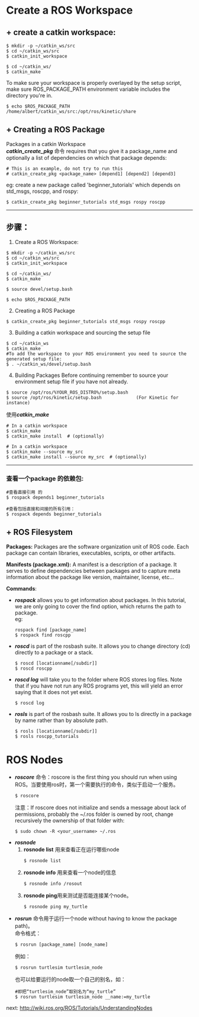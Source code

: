 # Create a ROS Workspace
## + create a catkin workspace: 
```
$ mkdir -p ~/catkin_ws/src
$ cd ~/catkin_ws/src
$ catkin_init_workspace
```
```
$ cd ~/catkin_ws/
$ catkin_make
```
To make sure your workspace is properly overlayed by the setup script, make sure ROS_PACKAGE_PATH environment variable includes the directory you're in. 
```
$ echo $ROS_PACKAGE_PATH
/home/albert/catkin_ws/src:/opt/ros/kinetic/share
```

## + Creating a ROS Package
Packages in a catkin Workspace       
***catkin_create_pkg*** 命令 requires that you give it a package_name and optionally a list of dependencies on which that package depends:     
```
# This is an example, do not try to run this
# catkin_create_pkg <package_name> [depend1] [depend2] [depend3]
```
eg: create a new package called 'beginner_tutorials' which depends on std_msgs, roscpp, and rospy:
```
$ catkin_create_pkg beginner_tutorials std_msgs rospy roscpp
```

----
## **步骤：**
1. Create a ROS Workspace:
```
$ mkdir -p ~/catkin_ws/src
$ cd ~/catkin_ws/src
$ catkin_init_workspace

$ cd ~/catkin_ws/
$ catkin_make

$ source devel/setup.bash

$ echo $ROS_PACKAGE_PATH
```
2. Creating a ROS Package
```
$ catkin_create_pkg beginner_tutorials std_msgs rospy roscpp
```
3. Building a catkin workspace and sourcing the setup file
```
$ cd ~/catkin_ws
$ catkin_make
#To add the workspace to your ROS environment you need to source the generated setup file: 
$ . ~/catkin_ws/devel/setup.bash
```
4. Building Packages
Before continuing remember to source your environment setup file if you have not already.   
```
$ source /opt/ros/%YOUR_ROS_DISTRO%/setup.bash
$ source /opt/ros/kinetic/setup.bash             (For Kinetic for instance)
```
使用***catkin_make***
```
# In a catkin workspace
$ catkin_make
$ catkin_make install  # (optionally)
```
```
# In a catkin workspace
$ catkin_make --source my_src
$ catkin_make install --source my_src  # (optionally)
```
----

### 查看一个package 的依赖包: 
```
#查看直接引用 的
$ rospack depends1 beginner_tutorials 

#查看包括直接和间接的所有引用：
$ rospack depends beginner_tutorials
```


## + ROS Filesystem
**Packages:** Packages are the software organization unit of ROS code. Each package can contain libraries, executables, scripts, or other artifacts.

**Manifests (package.xml):** A manifest is a description of a package. It serves to define dependencies between packages and to capture meta information about the package like version, maintainer, license, etc...

**Commands**:

- ***rospack*** allows you to get information about packages. In this tutorial, we are only going to cover the find option, which returns the path to package.  
    eg:
     ```
    rospack find [package_name]
    $ rospack find roscpp
    ```
- ***roscd*** is part of the rosbash suite. It allows you to change directory (cd) directly to a package or a stack.        
    ```
    $ roscd [locationname[/subdir]]
    $ roscd roscpp
    ```
- ***roscd log*** will take you to the folder where ROS stores log files. Note that if you have not run any ROS programs yet, this will yield an error saying that it does not yet exist.
    ```
    $ roscd log
    ```      
- ***rosls*** is part of the rosbash suite. It allows you to ls directly in a package by name rather than by absolute path.     
    ```
    $ rosls [locationname[/subdir]]
    $ rosls roscpp_tutorials
    ```

# ROS Nodes
+ ***roscore*** 命令：roscore is the first thing you should run when using ROS。当要使用ros时，第一个需要执行的命令，类似于启动一个服务。
    ```
    $ roscore
    ```  
    注意：If roscore does not initialize and sends a message about lack of permissions, probably the ~/.ros folder is owned by root, change recursively the ownership of that folder with: 
    ```
    $ sudo chown -R <your_username> ~/.ros
    ```
+ ***rosnode***     
    1. **rosnode list** 用来查看正在运行哪些node
        ```
        $ rosnode list
        ```
    2. **rosnode info** 用来查看一个node的信息
        ```
        $ rosnode info /rosout
        ```
    3. **rosnode ping**用来测试是否能连接某个node。
        ```
        $ rosnode ping my_turtle
        ```
+ ***rosrun*** 命令用于运行一个node without having to know the package path)。   
    命令格式：
    ```
    $ rosrun [package_name] [node_name]
    ```
    例如： 
    ```
    $ rosrun turtlesim turtlesim_node
    ```
    也可以给要运行的node取一个自己的别名，如：
    ```
    #即把“turtlesim_node”取别名为“my_turtle”
    $ rosrun turtlesim turtlesim_node __name:=my_turtle
    ```



next: http://wiki.ros.org/ROS/Tutorials/UnderstandingNodes